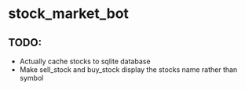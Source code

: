 # stock_market_bot

## TODO:
- Actually cache stocks to sqlite database
- Make sell_stock and buy_stock display the stocks name rather than symbol